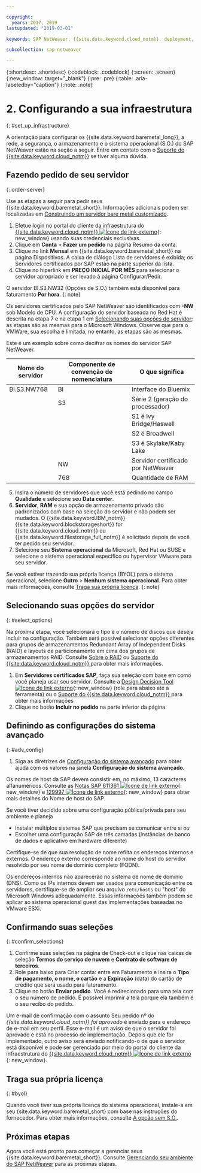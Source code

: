 ```yaml
---

copyright:
  years: 2017, 2019
lastupdated: "2019-03-01"

keywords: SAP NetWeaver, {{site.data.keyword.cloud_notm}}, deployment, BYOL

subcollection: sap-netweaver

---
```


{:shortdesc: .shortdesc}
{:codeblock: .codeblock}
{:screen: .screen}
{:new_window: target="_blank"}
{:pre: .pre}
{:table: .aria-labeledby="caption"}
{:note: .note}

# 2. Configurando a sua infraestrutura
{: #set_up_infrastructure}

A orientação para configurar os {{site.data.keyword.baremetal_long}}, a rede, a segurança, o armazenamento e o sistema operacional (S.O.) do SAP NetWeaver estão na seção a seguir. Entre em contato com o [Suporte do {{site.data.keyword.cloud_notm}}](/docs/get-support?topic=get-support-getting-customer-support#getting-customer-support) se tiver alguma dúvida.

## Fazendo pedido de seu servidor
{: order-server}

Use as etapas a seguir para pedir seus {{site.data.keyword.baremetal_short}}. Informações adicionais podem ser localizadas em [Construindo um servidor bare metal customizado](/docs/bare-metal?topic=bare-metal-ordering-baremetal-server#ordering-baremetal-server).

1. Efetue login no portal do cliente da infraestrutura do [{{site.data.keyword.cloud_notm}} ![Ícone de link externo](../../icons/launch-glyph.svg "Ícone de link externo")](https://control.softlayer.com){: new_window} usando suas credenciais exclusivas.
2. Clique em **Conta** > **Fazer um pedido** na página Resumo da conta.
3. Clique no link **Mensal** em {{site.data.keyword.baremetal_short}} na página Dispositivos. A caixa de diálogo Lista de servidores é exibida; os Servidores certificados por SAP estão na parte superior da lista.
4. Clique no hiperlink em **PREÇO INICIAL POR MÊS** para selecionar o servidor apropriado e ser levado à página Configurar/Pedir.

O servidor BI.S3.NW32 (Opções de S.O.) também está disponível para faturamento **Por hora**.
{: note}

   Os servidores certificados pelo SAP NetWeaver são identificados com **-NW** sob Modelo de CPU. A configuração do servidor baseada no Red Hat é descrita na etapa 7 e na etapa 1 em [Selecionando suas opções do servidor](#select_options); as etapas são as mesmas para o Microsoft Windows. Observe que para o VMWare, sua escolha é limitada, no entanto, as etapas são as mesmas.

   Este é um exemplo sobre como decifrar os nomes do servidor SAP NetWeaver.

| Nome do servidor | Componente de convenção de nomenclatura | O que significa |
| --- | --- | --- |
| BI.S3.NW768 | BI | Interface do Bluemix |
| | S3 | Série 2 (geração do processador) |
| | | S1 é Ivy Bridge/Haswell |
| | | S2 é Broadwell |
| | | S3 é Skylake/Kaby Lake |
| | NW | Servidor certificado por NetWeaver |
| | 768 | Quantidade de RAM |

5. Insira o número de servidores que você está pedindo no campo **Qualidade** e selecione seu **Data center**.
6. **Servidor**, **RAM** e sua opção de armazenamento privado são padronizados com base na seleção do servidor e não podem ser mudados. O {{site.data.keyword.IBM_notm}} {{site.data.keyword.blockstorageshort}} for {{site.data.keyword.cloud_notm}} ou {{site.data.keyword.filestorage_full_notm}} é solicitado depois de você ter pedido seu servidor.
7. Selecione seu **Sistema operacional** da Microsoft, Red Hat ou SUSE e selecione o sistema operacional específico ou hypervisor VMware para seu servidor.

Se você estiver trazendo sua própria licença (BYOL) para o sistema operacional, selecione **Outro** > **Nenhum sistema operacional**. Para obter mais informações, consulte [Traga sua própria licença](#byol).
{: note}

## Selecionando suas opções do servidor
{: #select_options}

Na próxima etapa, você selecionará o tipo e o número de discos que deseja incluir na configuração. Também será possível selecionar opções diferentes para grupos de armazenamentos Redundant Array of Independent Disks (RAID) e layouts de particionamento em cima dos grupos de armazenamentos RAID. Consulte [Sobre o RAID](/docs/bare-metal?topic=bare-metal-about-raid#about-raid) ou [Suporte do {{site.data.keyword.cloud_notm}} ](/docs/get-support?topic=get-support-getting-customer-support#getting-customer-support) para obter mais informações.

1. Em **Servidores certificados SAP**, faça sua seleção com base em como você planeja usar seu servidor. Consulte a [Design Decision Tool ![Ícone de link externo](../../icons/launch-glyph.svg "Ícone de link externo")](https://github.com/ibm-cloud-architecture/infrastructure-design-decision-tool){: new_window} (role para abaixo até a ferramenta) ou o [Suporte do {{site.data.keyword.cloud_notm}} ](/docs/get-support?topic=get-support-getting-customer-support#getting-customer-support) para obter mais informações
2. Clique no botão **Incluir no pedido** na parte inferior da página.

## Definindo as configurações do sistema avançado
{: #adv_config}

1. Siga as diretrizes de [Configuração do sistema avançado](/docs/bare-metal?topic=bare-metal-ordering-baremetal-server#ordering-baremetal-server) para obter ajuda com os valores na janela **Configuração do sistema avançado**.

Os nomes de host da SAP devem consistir em, no máximo, 13 caracteres alfanuméricos. Consulte as [Notas SAP 611361 ![Ícone de link externo](../../icons/launch-glyph.svg "Ícone de link externo")](https://launchpad.support.sap.com/#/611361){: new_window} e [129997 ![Ícone de link externo](../../icons/launch-glyph.svg "Ícone de link externo")](https://launchpad.support.sap.com/#/129997){: new_window} para obter mais detalhes do Nome de host do SAP.

Se você tiver decidido sobre uma configuração pública/privada para seu ambiente e planeja
  * Instalar múltiplos sistemas SAP que precisam se comunicar entre si *ou*
  * Escolher uma configuração SAP de três camadas (instâncias de banco de dados e aplicativo em hardware diferente)

Certifique-se de que sua resolução de nome reflita os endereços internos e externos. O endereço externo corresponde ao nome do host do servidor resolvido por seu nome de domínio completo (FQDN).

Os endereços internos não aparecerão no sistema de nome de domínio (DNS). Como os IPs internos devem ser usados para comunicação entre os servidores, certifique-se de ampliar seu arquivo `/etc/hosts` ou "host" do Microsoft Windows adequadamente. Essas informações também podem se aplicar ao sistema operacional guest das implementações baseadas no VMware ESXi.

## Confirmando suas seleções
{: #confirm_selections}

1. Confirme suas seleções na página de Check-out e clique nas caixas de seleção **Termos do serviço de nuvem** e **Contrato de software de terceiros**.
2. Role para baixo para Criar conta: entre em Faturamento e insira o **Tipo de pagamento, o nome, o cartão** e a **Expiração** (data) do cartão de crédito que será usado para faturamento.
3. Clique no botão **Enviar pedido**. Você é redirecionado para uma tela com o seu número de pedido. É possível
imprimir a tela porque ela também é o seu recibo do pedido.

Um e-mail de confirmação com o assunto Seu pedido nº do _{{site.data.keyword.cloud_notm}} foi aprovado_ é enviado para o endereço de e-mail em seu perfil. Esse e-mail é um aviso de que o servidor foi aprovado e está no processo de implementação. Depois que ele for implementado, outro aviso será enviado notificando-o de que o servidor está disponível e pode ser gerenciado por meio do portal do cliente da infraestrutura do [{{site.data.keyword.cloud_notm}} ![Ícone de link externo](../../icons/launch-glyph.svg "Ícone de link externo")](https://control.softlayer.com){: new_window}.

## Traga sua própria licença
{: #byol}

Quando você tiver sua própria licença do sistema operacional, instale-a em seu {site.data.keyword.baremetal_short} com base nas instruções do fornecedor. Para obter mais informações, consulte [A opção sem S.O.](/docs/bare-metal?topic=bare-metal-how-to-install-an-operating-system-on-a-no-os-server-#how-to-install-an-operating-system-on-a-no-os-server-).

## Próximas etapas

Agora você está pronto para começar a gerenciar seus {{site.data.keyword.baremetal_short}}. Consulte [Gerenciando seu ambiente do SAP NetWeaver](/docs/infrastructure/sap-netweaver?topic=sap-netweaver-manage_environment#manage_environment) para as próximas etapas.
